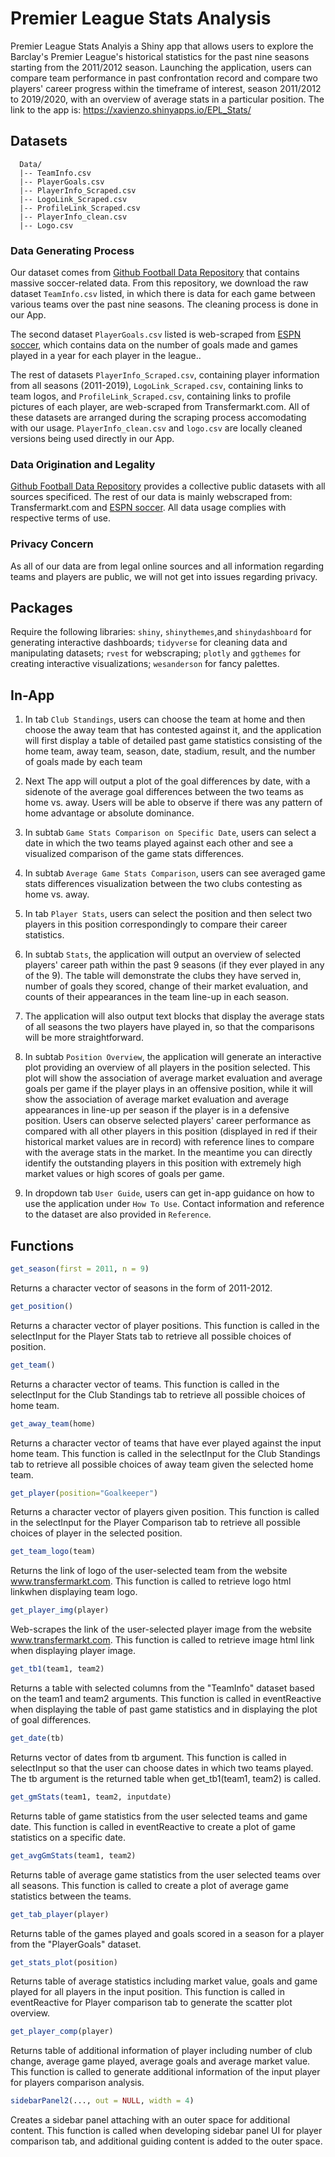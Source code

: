 # Premier League Stats Analysis

  Premier League Stats Analyis a Shiny app that allows users to explore the Barclay's Premier League's historical statistics for the past nine seasons starting from the 2011/2012 season. Launching the application, users can compare team performance in past confrontation record and compare two players' career progress within the timeframe of interest, season 2011/2012 to 2019/2020, with an overview of average stats in a particular position. The link to the app is: https://xavienzo.shinyapps.io/EPL_Stats/

## Datasets
``` source
  Data/
  |-- TeamInfo.csv
  |-- PlayerGoals.csv
  |-- PlayerInfo_Scraped.csv
  |-- LogoLink_Scraped.csv
  |-- ProfileLink_Scraped.csv
  |-- PlayerInfo_clean.csv
  |-- Logo.csv
  ```

### Data Generating Process
Our dataset comes from [Github Football Data Repository](https://github.com/jokecamp/FootballData/tree/master/EPL%202011-2019) that contains massive soccer-related data. From this repository, we download the raw dataset `TeamInfo.csv` listed, in which there is data for each game between various teams over the past nine seasons. The cleaning process is done in our App. 

The second dataset `PlayerGoals.csv` listed is web-scraped from [ESPN soccer](https://www.espn.com/soccer/), which contains data on the number of goals made and games played in a year for each player in the league.. 

The rest of datasets `PlayerInfo_Scraped.csv`, containing player information from all seasons (2011-2019), `LogoLink_Scraped.csv`, containing links to team logos, and `ProfileLink_Scraped.csv`, containing links to profile pictures of each player, are web-scraped from Transfermarkt.com. All of these datasets are arranged during the scraping process accomodating with our usage. `PlayerInfo_clean.csv` and `logo.csv` are locally cleaned versions being used directly in our App.

### Data Origination and Legality
[Github Football Data Repository](https://github.com/jokecamp/FootballData) provides a collective public datasets with all sources specificed. 
The rest of our data is mainly webscraped from: Transfermarkt.com and [ESPN soccer](https://www.espn.com/soccer/). All data usage complies with respective terms of use.

### Privacy Concern
As all of our data are from legal online sources and all information regarding teams and players are public, we will not get into issues regarding privacy.

## Packages 
  Require the following libraries: `shiny`, `shinythemes`,and `shinydashboard` for generating interactive dashboards; `tidyverse` for cleaning data and manipulating datasets; `rvest` for webscraping; `plotly` and `ggthemes` for creating interactive visualizations; `wesanderson` for fancy palettes.

## In-App
1. In tab `Club Standings`, users can choose the team at home and then choose the away team that has contested against it, and the application will first display a table of detailed past game statistics consisting of the home team, away team, season, date, stadium, result, and the number of goals made by each team

2. Next The app will output a plot of the goal differences by date, with a sidenote of the average goal differences between the two teams as home vs. away. Users will be able to observe if there was any pattern of home advantage or absolute dominance.

3. In subtab `Game Stats Comparison on Specific Date`, users can select a date in which the two teams played against each other and see a visualized comparison of the game stats differences. 

4. In subtab `Average Game Stats Comparison`, users can see averaged game stats differences visualization between the two clubs contesting as home vs. away.

5. In tab `Player Stats`, users can select the position and then select two players in this position correspondingly to compare their career statistics.

6. In subtab `Stats`, the application will output an overview of selected players' career path within the past 9 seasons (if they ever played in any of the 9). The table will demonstrate the clubs they have served in, number of goals they scored, change of their market evaluation, and counts of their appearances in the team line-up in each season.

7. The application will also output text blocks that display the average stats of all seasons the two players have played in, so that the comparisons will be more straightforward.

8. In subtab `Position Overview`, the application will generate an interactive plot providing an overview of all players in the position selected. This plot will show the association of average market evaluation and average goals per game if the player plays in an offensive position, while it will show the association of average market evaluation and average appearances in line-up per season if the player is in a defensive position. Users can observe selected players' career performance as compared with all other players in this position (displayed in red if their historical market values are in record) with reference lines to compare with the average stats in the market. In the meantime you can directly identify the outstanding players in this position with extremely high market values or high scores of goals per game.

9. In dropdown tab `User Guide`, users can get in-app guidance on how to use the application under `How To Use`. Contact information and reference to the dataset are also provided in `Reference`.



## Functions
```r
get_season(first = 2011, n = 9)
```
Returns a character vector of seasons in the form of 2011-2012. 
```r
get_position()
```
Returns a character vector of player positions. This function is called in the selectInput for the Player Stats tab to retrieve all possible choices of position. 
```r
get_team()
```
Returns a character vector of teams. This function is called in the selectInput for the Club Standings tab to retrieve all possible choices of home team. 
```r
get_away_team(home)
```
Returns a character vector of teams that have ever played against the input home team. This function is called in the selectInput for the Club Standings tab to retrieve all possible choices of away team given the selected home team.
```r
get_player(position="Goalkeeper")
```
Returns a character vector of players given position. This function is called in the selectInput for the Player Comparison tab to retrieve all possible choices of player in the selected position. 
```r
get_team_logo(team)
```
Returns the link of logo of the user-selected team from the website www.transfermarkt.com. This function is called to retrieve logo html linkwhen displaying team logo. 
```r
get_player_img(player)
```
Web-scrapes the link of the user-selected player image from the website www.transfermarkt.com. This function is called to retrieve image html link when displaying player image. 
```r
get_tb1(team1, team2)
```
Returns a table with selected columns from the "TeamInfo" dataset based on the team1 and team2 arguments. This function is called in eventReactive when displaying the table of past game statistics and in displaying the plot of goal differences. 
```r
get_date(tb)
```
Returns vector of dates from tb argument. This function is called in selectInput so that the user can choose dates in which two teams played. The tb argument is the returned table when get_tb1(team1, team2) is called.
```r
get_gmStats(team1, team2, inputdate)
```
Returns table of game statistics from the user selected teams and game date. This function is called in eventReactive to create a plot of game statistics on a specific date.
```r
get_avgGmStats(team1, team2)
```
Returns table of average game statistics from the user selected teams over all seasons. This function is called to create a plot of average game statistics between the teams.
```r
get_tab_player(player)
```
Returns table of the games played and goals scored in a season for a player from the "PlayerGoals" dataset. 
```r
get_stats_plot(position)
```
Returns table of average statistics including market value, goals and game played for all players in the input position. This function is called in eventReactive for Player comparison tab to generate the scatter plot overview.
```r
get_player_comp(player)
```
Returns table of additional information of player including number of club change, average game played, average goals and average market value. This function is called to generate additional information of the input player for players comparison analysis.
```r
sidebarPanel2(..., out = NULL, width = 4)
```
Creates a sidebar panel attaching with an outer space for additional content. This function is called when developing sidebar panel UI for player comparison tab, and additional guiding content is added to the outer space.